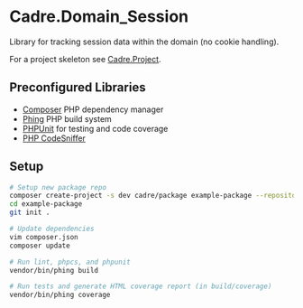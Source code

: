 # Cadre.Domain_Session

Library for tracking session data within the domain (no cookie handling).

For a project skeleton see [Cadre.Project](https://github.com/cadrephp/Cadre.Project).

## Preconfigured Libraries

- [Composer](https://getcomposer.org/) PHP dependency manager
- [Phing](https://www.phing.info/) PHP build system
- [PHPUnit](https://phpunit.de/) for testing and code coverage
- [PHP CodeSniffer](https://github.com/squizlabs/PHP_CodeSniffer)

## Setup

```bash
# Setup new package repo
composer create-project -s dev cadre/package example-package --repository-url=https://packages.cadrephp.com
cd example-package
git init .

# Update dependencies
vim composer.json
composer update

# Run lint, phpcs, and phpunit
vendor/bin/phing build

# Run tests and generate HTML coverage report (in build/coverage)
vendor/bin/phing coverage
```
